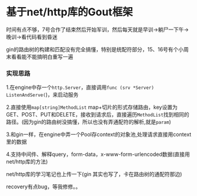 # 基于net/http库的Gout框架

时间有点不够，7号合作了结束然后开始军训，然后每天就是早训->躺尸一下午->晚训->看代码看到昏迷

gin的路由树的构建和匹配没有完全搞懂，特别是统配符部分，15、16号有个小周末看看能不能搞明白重写一遍

### 实现思路

1.在engine中存一个`http.Server`，直接调用`func (srv *Server) ListenAndServe(`)，来启动服务

2.直接使用`map[string]MethodList` map+切片的形式存储路由，key设置为GET、POST、PUT和DELETE，接收到请求后，直接遍历`MethodList`找到相同的路径。(因为gin的路由树没搞懂，所以也没有弄通配符的解析,就是`param`)

3.和gin一样，在engine中弄一个Pool存context的对象池,处理请求直接用context里的数据

4.支持中间件、解释query，form-data，x-www-form-urlencoded数据(直接用net/http库的方法)



net/http库的学习笔记也上传一下(gin 其实也写了，卡在路由树的通配符那边)

recovery有点bug，等我修修。。